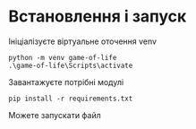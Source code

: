 
# Встановлення і запуск

Ініціалізуєте віртуальне оточення venv

```
python -m venv game-of-life
.\game-of-life\Scripts\activate
```

Завантажуєте потрібні модулі

```
pip install -r requirements.txt
```

Можете запускати файл